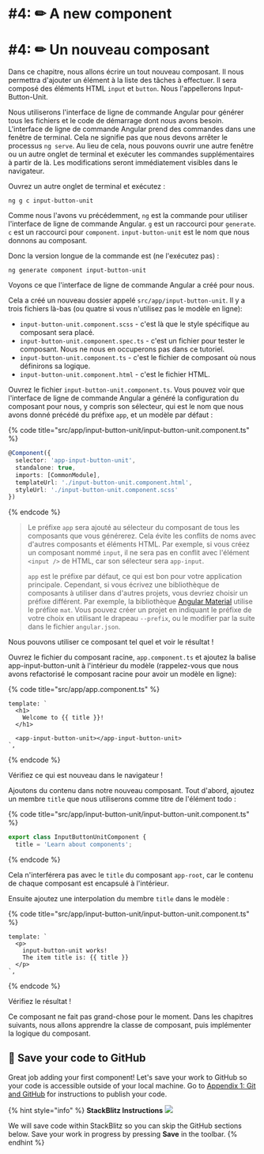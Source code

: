 # #4: ✏ A new component
# #4: ✏ Un nouveau composant

Dans ce chapitre, nous allons écrire un tout nouveau composant. Il nous permettra d'ajouter un élément à la liste des tâches à effectuer. Il sera composé des éléments HTML `input` et `button`. Nous l'appellerons Input-Button-Unit.

Nous utiliserons l'interface de ligne de commande Angular pour générer tous les fichiers et le code de démarrage dont nous avons besoin. L'interface de ligne de commande Angular prend des commandes dans une fenêtre de terminal. Cela ne signifie pas que nous devons arrêter le processus `ng serve`. Au lieu de cela, nous pouvons ouvrir une autre fenêtre ou un autre onglet de terminal et exécuter les commandes supplémentaires à partir de là. Les modifications seront immédiatement visibles dans le navigateur.

Ouvrez un autre onglet de terminal et exécutez :

```
ng g c input-button-unit
```

Comme nous l'avons vu précédemment, `ng` est la commande pour utiliser l'interface de ligne de commande Angular. `g` est un raccourci pour `generate`. `c` est un raccourci pour `component`. `input-button-unit` est le nom que nous donnons au composant.

Donc la version longue de la commande est (ne l'exécutez pas) :

```
ng generate component input-button-unit
```

Voyons ce que l'interface de ligne de commande Angular a créé pour nous.

Cela a créé un nouveau dossier appelé `src/app/input-button-unit`. Il y a trois fichiers là-bas \(ou quatre si vous n'utilisez pas le modèle en ligne\):

* `input-button-unit.component.scss` - c'est là que le style spécifique au composant sera placé.
* `input-button-unit.component.spec.ts` - c'est un fichier pour tester le composant. Nous ne nous en occuperons pas dans ce tutoriel.
* `input-button-unit.component.ts` - c'est le fichier de composant où nous définirons sa logique.
* `input-button-unit.component.html` - c'est le fichier HTML.

Ouvrez le fichier `input-button-unit.component.ts`. Vous pouvez voir que l'interface de ligne de commande Angular a généré la configuration du composant pour nous, y compris son sélecteur, qui est le nom que nous avons donné précédé du préfixe `app`, et un modèle par défaut :

{% code title="src/app/input-button-unit/input-button-unit.component.ts" %}
```typescript
@Component({
  selector: 'app-input-button-unit',
  standalone: true,
  imports: [CommonModule],
  templateUrl: './input-button-unit.component.html',
  styleUrl: './input-button-unit.component.scss'
})
```
{% endcode %}

> Le préfixe `app` sera ajouté au sélecteur du composant de tous les composants que vous générerez. Cela évite les conflits de noms avec d'autres composants et éléments HTML. Par exemple, si vous créez un composant nommé `input`, il ne sera pas en conflit avec l'élément `<input />` de HTML, car son sélecteur sera `app-input`.
>
> `app` est le préfixe par défaut, ce qui est bon pour votre application principale. Cependant, si vous écrivez une bibliothèque de composants à utiliser dans d'autres projets, vous devriez choisir un préfixe différent. Par exemple, la bibliothèque [Angular Material](https://material.angular.io/) utilise le préfixe `mat`. Vous pouvez créer un projet en indiquant le préfixe de votre choix en utilisant le drapeau `--prefix`, ou le modifier par la suite dans le fichier `angular.json`.

Nous pouvons utiliser ce composant tel quel et voir le résultat !

Ouvrez le fichier du composant racine, `app.component.ts` et ajoutez la balise app-input-button-unit à l'intérieur du modèle \(rappelez-vous que nous avons refactorisé le composant racine pour avoir un modèle en ligne\):

{% code title="src/app/app.component.ts" %}
```markup
template: `
  <h1>
    Welcome to {{ title }}!
  </h1>

  <app-input-button-unit></app-input-button-unit>
`,
```
{% endcode %}

Vérifiez ce qui est nouveau dans le navigateur !

Ajoutons du contenu dans notre nouveau composant. Tout d'abord, ajoutez un membre `title` que nous utiliserons comme titre de l'élément todo :

{% code title="src/app/input-button-unit/input-button-unit.component.ts" %}
```typescript
export class InputButtonUnitComponent {
  title = 'Learn about components';
```
{% endcode %}

Cela n'interférera pas avec le `title` du composant `app-root`, car le contenu de chaque composant est encapsulé à l'intérieur.

Ensuite ajoutez une interpolation du membre `title` dans le modèle :

{% code title="src/app/input-button-unit/input-button-unit.component.ts" %}
```markup
template: `
  <p>
    input-button-unit works!
    The item title is: {{ title }}
  </p>
`,
```
{% endcode %}

Vérifiez le résultat !

Ce composant ne fait pas grand-chose pour le moment. Dans les chapitres suivants, nous allons apprendre la classe de composant, puis implémenter la logique du composant.

## 💾 Save your code to GitHub

Great job adding your first component! Let's save your work to GitHub so your code is accessible outside of your local machine. Go to [Appendix 1: Git and GitHub](../appendix-1-git-and-github.md) for instructions to publish your code.

{% hint style="info" %}
**StackBlitz Instructions** ![](../../.gitbook/assets/stackblitz-hint.svg)

We will save code within StackBlitz so you can skip the GitHub sections below. Save your work in progress by pressing **Save** in the toolbar.
{% endhint %}
